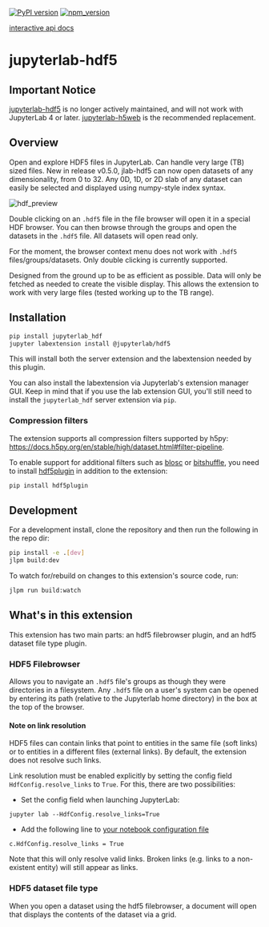 [![PyPI version][pypi-badge]][pypi]
[![npm_version][npm-badge]][npm]

[interactive api docs][redoc]

# jupyterlab-hdf5

## Important Notice

[jupyterlab-hdf5](.) is no longer actively maintained, and will not work with JupyterLab 4 or later. [jupyterlab-h5web](https://github.com/silx-kit/jupyterlab-h5web) is the recommended replacement.

## Overview

Open and explore HDF5 files in JupyterLab. Can handle very large (TB) sized files. New in release v0.5.0, jlab-hdf5 can now open datasets of any dimensionality, from 0 to 32. Any 0D, 1D, or 2D slab of any dataset can easily be selected and displayed using numpy-style index syntax.

![hdf_preview][tutorial_animation]

Double clicking on an `.hdf5` file in the file browser will open it in a special HDF browser. You can then browse through the groups and open the datasets in the `.hdf5` file. All datasets will open read only.

For the moment, the browser context menu does not work with `.hdf5` files/groups/datasets. Only double clicking is currently supported.

Designed from the ground up to be as efficient as possible. Data will only be fetched as needed to create the visible display. This allows the extension to work with very large files (tested working up to the TB range).

## Installation

```bash
pip install jupyterlab_hdf
jupyter labextension install @jupyterlab/hdf5
```

This will install both the server extension and the labextension needed by this plugin.

You can also install the labextension via Jupyterlab's extension manager GUI. Keep in mind that if you use the lab extension GUI, you'll still need to install the `jupyterlab_hdf` server extension via `pip`.

### Compression filters

The extension supports all compression filters supported by h5py: https://docs.h5py.org/en/stable/high/dataset.html#filter-pipeline.

To enable support for additional filters such as [blosc](https://github.com/Blosc/hdf5-blosc) or [bitshuffle](https://github.com/kiyo-masui/bitshuffle), you need to install [hdf5plugin](https://pypi.org/project/hdf5plugin/) in addition to the extension:

```bash
pip install hdf5plugin
```

## Development

For a development install, clone the repository and then run the following in the repo dir:

```bash
pip install -e .[dev]
jlpm build:dev
```

To watch for/rebuild on changes to this extension's source code, run:

```bash
jlpm run build:watch
```

## What's in this extension

This extension has two main parts: an hdf5 filebrowser plugin, and an hdf5 dataset file type plugin.

### HDF5 Filebrowser

Allows you to navigate an `.hdf5` file's groups as though they were directories in a filesystem. Any `.hdf5` file on a user's system can be opened by entering its path (relative to the Jupyterlab home directory) in the box at the top of the browser.

#### Note on link resolution

HDF5 files can contain links that point to entities in the same file (soft links) or to entities in a different files (external links). By default, the extension does not resolve such links.

Link resolution must be enabled explicitly by setting the config field `HdfConfig.resolve_links` to `True`. For this, there are two possibilities:

- Set the config field when launching JupyterLab:

```
jupyter lab --HdfConfig.resolve_links=True
```

- Add the following line to [your notebook configuration file](https://jupyter-notebook.readthedocs.io/en/stable/config_overview.html#configure-nbserver)

```
c.HdfConfig.resolve_links = True
```

Note that this will only resolve valid links. Broken links (e.g. links to a non-existent entity) will still appear as links.

### HDF5 dataset file type

When you open a dataset using the hdf5 filebrowser, a document will open that displays the contents of the dataset via a grid.

[pypi-badge]: https://badge.fury.io/py/jupyterlab-hdf.svg
[pypi]: https://badge.fury.io/py/jupyterlab-hdf
[npm-badge]: https://badge.fury.io/js/%40jupyterlab%2Fhdf5.svg
[npm]: https://badge.fury.io/js/%40jupyterlab%2Fhdf5
[redoc]: https://jupyterlab.github.io/jupyterlab-hdf5/
[swagger]: https://petstore.swagger.io/?url=https://raw.githubusercontent.com/jupyterlab/jupyterlab-hdf5/master/jupyterlab_hdf/api/api.yaml
[tutorial_animation]: https://raw.githubusercontent.com/jupyterlab/jupyterlab-hdf5/master/example/tutorial_animation.gif
